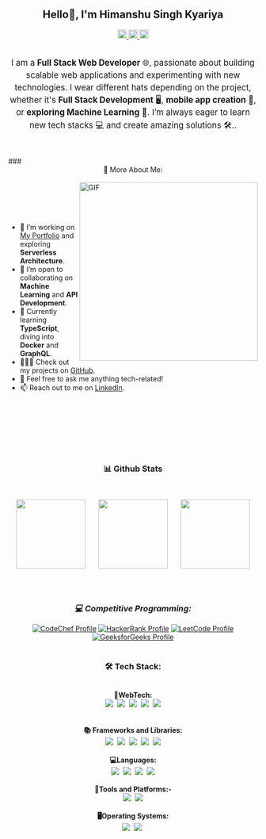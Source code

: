 ## <div align="center">Hello👋, I'm <b>Himanshu Singh Kyariya </b></div>

<div align="center">
    <a href='https://www.linkedin.com/in/himanshusinghkyariya'>
        <img alt="linkedin" src="https://raw.githubusercontent.com/rahul-jha98/rahul-jha98/561d474902b59c7429ec22bb73e225696c27b202/assets/linkedin.svg" height='18px'/>
    </a>
    <a href='https://twitter.com/himanshusinghkyariya'>
        <img alt="twitter" src="https://raw.githubusercontent.com/rahul-jha98/rahul-jha98/561d474902b59c7429ec22bb73e225696c27b202/assets/twitter.svg" height='18px'/>
    </a>
    <a href='https://www.kaggle.com/himanshusinghkyariya'>
        <img alt="kaggle" src="https://raw.githubusercontent.com/rahul-jha98/rahul-jha98/561d474902b59c7429ec22bb73e225696c27b202/assets/kaggle.svg" height='18px'/>
    </a>
</div>
<br/>

<div align="center">
    <p style="font-size: 1.2em; line-height: 1.5; text-align: center;">
        I am a <strong>Full Stack Web Developer</strong> 🌐, passionate about building scalable web applications and experimenting with new technologies. I wear different hats depending on the project, whether it's <strong>Full Stack Development</strong> 🖥️, <strong>mobile app creation</strong> 📱, or <strong>exploring Machine Learning</strong> 🤖. I’m always eager to learn new tech stacks 💻 and create amazing solutions 🛠️..
    </p>
</div>
<br/><br/>
### <div align="center">🧐 More About Me:</div>
<br/>
<img align="right" alt="GIF" src="https://raw.githubusercontent.com/rahul-jha98/rahul-jha98/main/techstack.gif" width="360px"/>
<br/>
<br/>
<br/>
<br/>
<ul style="text-align: left;">
    <li>🔭 I’m working on <a href="https://your-portfolio-link.com" target="_blank">My Portfolio</a> and exploring <strong>Serverless Architecture</strong>.</li>
    <li>🤝 I’m open to collaborating on <strong>Machine Learning</strong> and <strong>API Development</strong>.</li>
    <li>🌱 Currently learning <strong>TypeScript</strong>, diving into <strong>Docker</strong> and <strong>GraphQL</strong>.</li>
    <li>👨🏻‍💻 Check out my projects on <a href="https://github.com/himanshusinghkyariya?tab=repositories" target="_blank">GitHub</a>.</li>
    <li>💬 Feel free to ask me anything tech-related!</li>
    <li>📫 Reach out to me on <a href="https://www.linkedin.com/in/himanshusinghkyariya" target="_blank">LinkedIn</a>.</li>
</ul>


</ul>




<br/><br/><br/>
<br/><br/><br/>

### <div align="center">📊 Github Stats</div>

<br/>
<div align="center" style="display: flex; justify-content: space-evenly; align-items: center; flex-wrap: wrap;">
    <img src="https://github-profile-summary-cards.vercel.app/api/cards/profile-details?username=Himanshusk1&theme=dark&hide_border=false" height="140px" style="margin: 10px; border: 2px solid white;">
    <img src="https://github-readme-streak-stats.herokuapp.com/?user=Himanshusk1&theme=dark&hide_border=false" height="140px" style="margin: 10px;">
    <img src="https://github-profile-summary-cards.vercel.app/api/cards/stats?username=Himanshusk1&theme=dark&hide_border=false" height="140px" style="margin: 10px; border: 2px solid white;">
</div>

<br/>

<!-- ### <div align="center">🛠️ My Projects</div>
<div align="center">
    <a href="https://your-project-link-1.com" target="_blank"><img alt="Project 1" src="./projects/project1.svg" height="68" style="margin: 10px;"></a>
    <a href="https://your-project-link-2.com" target="_blank"><img alt="Project 2" src="./projects/project2.svg" height="68" style="margin: 10px;"></a>
    <a href="https://github.com/himanshusinghkyariya/Project-Repo" target="_blank"><img alt="Project 3" src="./projects/project3.svg" height="68" style="margin: 10px;"></a>
</div>
-->
<br>

### <div align="center">_💻  Competitive Programming:_</div>
<div align="center">
    <a href="https://www.codechef.com/users/hiamanshusingh"><img src="https://img.shields.io/badge/CodeChef-%2364371b?style=for-the-badge&logo=codechef&logoColor=white" alt="CodeChef Profile"></a>
    <a href="https://www.hackerrank.com/profile/himanshusing8842" target="_blank"><img src="https://img.shields.io/badge/HackerRank-%231BA94C?style=for-the-badge&logo=hackerrank&logoColor=white" alt="HackerRank Profile"></a>
    <a href="https://leetcode.com/u/Simonrially/" target="_blank"><img src="https://img.shields.io/badge/LeetCode-000000?style=for-the-badge&logo=leetcode&logoColor=ffa116" alt="LeetCode Profile"></a>
    <a href="https://www.geeksforgeeks.org/user/24cd3c3yn/" target="_blank"><img src="https://img.shields.io/badge/GeeksforGeeks-%230F9D58?style=for-the-badge&logo=geeksforgeeks&logoColor=white" alt="GeeksforGeeks Profile"></a>
</div>

<br>

### <div align="center">🛠 Tech Stack:</div>
<br/>
<div align="center">
    <div><b>📝WebTech:</b> 
      <br/>
        <img src="https://img.shields.io/badge/-HTML5-DE5934?logo=HTML5&logoColor=white&style=flat">&nbsp;
        <img src="https://img.shields.io/badge/-CSS3-2275B2?logo=CSS3&logoColor=white&style=flat">&nbsp;
        <img src="https://img.shields.io/badge/-JavaScript-437CAC?logo=JavaScript&logoColor=white&style=flat">&nbsp;
        <img src="https://img.shields.io/badge/-PHP-8C8C8C?logo=php&logoColor=white&style=flat">&nbsp;
        <img src="https://img.shields.io/badge/-MySQL-4479A1?logo=mysql&logoColor=white&style=flat">
    </div>
  <br/>
  <br/>
    <div><b>📚 Frameworks and Libraries:</b>
    <br/>
      <img src="https://img.shields.io/badge/-Bootstrap-563D7C?logo=bootstrap&logoColor=white&style=flat">&nbsp;
      <img src="https://img.shields.io/badge/-React-0E7ACE?logo=React&logoColor=white&style=flat">&nbsp;
      <img src="https://img.shields.io/badge/-CodeIgniter-E44332?logo=CodeIgniter&logoColor=white&style=flat">&nbsp;
      <img src="https://img.shields.io/badge/-WordPress-21759B?logo=WordPress&logoColor=white&style=flat">&nbsp;
      <img src="https://img.shields.io/badge/-Laravel-FF2D20?logo=Laravel&logoColor=white&style=flat">
  </div>

  <br/>
    <div><b>💻Languages:</b>
      <br/>
        <img src="https://img.shields.io/badge/-C-00599C?logo=c&logoColor=white&style=flat">&nbsp;
        <img src="https://img.shields.io/badge/-C++-00599C?logo=cplusplus&logoColor=white&style=flat">&nbsp;
        <img src="https://img.shields.io/badge/-Python-3776AB?logo=python&logoColor=white&style=flat">&nbsp;
        <img src="https://img.shields.io/badge/-Java-DE1D2D?logo=java&logoColor=white&style=flat">
    </div>
  <br/>
    <div><b>🧰Tools and Platforms:-</b>
      <br/>
        <img src="https://img.shields.io/badge/-VS%20Code-25AEF4?logo=visualstudio&logoColor=white&style=flat">&nbsp;
        <img src="https://img.shields.io/badge/-Git-orange?logo=Git&logoColor=white&style=flat">
    </div>
  <br/>
    <div><b>🖥️Operating Systems:</b>
      <br/>
        <img src="https://img.shields.io/badge/-Windows-0F7BCF?logo=Windows&logoColor=white&style=flat">&nbsp;
        <img src="https://img.shields.io/badge/-Linux-EDBD2B?logo=Linux&logoColor=black&style=flat"> 
